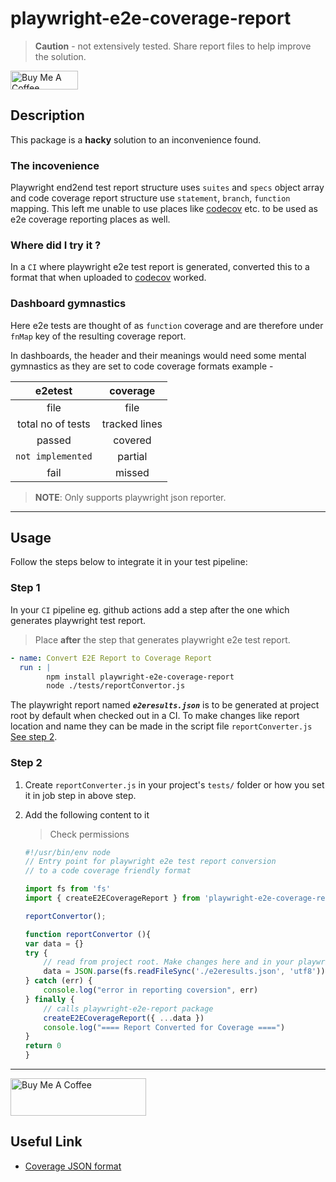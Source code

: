 # playwright-e2e-coverage-report

> **Caution** - not extensively tested. Share report files to help improve the solution.

<a href="https://www.buymeacoffee.com/mandardev" target="_blank"><img src="https://cdn.buymeacoffee.com/buttons/v2/default-red.png" alt="Buy Me A Coffee" style="height: 30px !important;width: 108px !important;" ></a>

## Description

This package is a **hacky** solution to an inconvenience found. 

### The incovenience

Playwright end2end test report structure uses `suites` and `specs` object array and code coverage report structure use `statement`, `branch`, `function` mapping. This left me unable to use places like [codecov](https://about.codecov.io/) etc. to be used as e2e coverage reporting places as well. 

### Where did I try it ?

In a `CI` where playwright e2e test report is generated, converted this to a format that when uploaded to [codecov](https://about.codecov.io/) worked. 

### Dashboard gymnastics

Here e2e tests are thought of as `function` coverage and are therefore under `fnMap` key of the resulting coverage report. 

In dashboards, the header and their meanings would need some mental gymnastics as they are set to code coverage formats example -

|      e2etest      |   coverage    |
| :---------------: | :-----------: |
|       file        |     file      |
| total no of tests | tracked lines |
|      passed       |    covered    |
| `not implemented` |    partial    |
|       fail        |    missed     |

> **NOTE**: Only supports playwright json reporter. 

---

## Usage

Follow the steps below to integrate it in your test pipeline:

### Step 1

In your `CI` pipeline eg. github actions add a step after the one which generates playwright test report.

> Place **after** the step that generates playwright e2e test report.

```yml
- name: Convert E2E Report to Coverage Report
  run : |
		npm install playwright-e2e-coverage-report
		node ./tests/reportConvertor.js
```

The playwright report named **_`e2eresults.json`_** is to be generated at project root by default when checked out in a CI. To make changes like report location and name they can be made in the script file `reportConverter.js` [See step 2](#step-2).

### Step 2

1. Create `reportConverter.js` in your project's `tests/` folder or how you set it in job step in above step.
2. Add the following content to it
		
	> Check permissions

	```js
	#!/usr/bin/env node
   // Entry point for playwright e2e test report conversion
   // to a code coverage friendly format

   import fs from 'fs'
   import { createE2ECoverageReport } from 'playwright-e2e-coverage-report'

   reportConvertor();

   function reportConvertor (){
   	var data = {}
   	try {
   		// read from project root. Make changes here and in your playwright config to modify path
   		data = JSON.parse(fs.readFileSync('./e2eresults.json', 'utf8'));
   	} catch (err) {
   		console.log("error in reporting coversion", err)
   	} finally {
   		// calls playwright-e2e-report package
   		createE2ECoverageReport({ ...data })
   		console.log("==== Report Converted for Coverage ====")
   	}
   	return 0
   	}
	```

---

<a href="https://www.buymeacoffee.com/mandardev" target="_blank"><img src="https://cdn.buymeacoffee.com/buttons/v2/default-red.png" alt="Buy Me A Coffee" style="height: 60px !important;width: 217px !important;" ></a>

## Useful Link
- [Coverage JSON format](https://github.com/gotwarlost/istanbul/blob/master/coverage.json.md)
